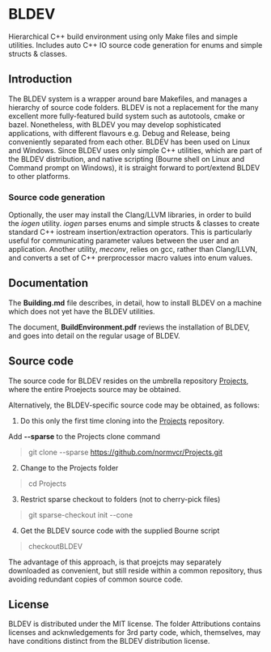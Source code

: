 # BLDEV
Hierarchical C++ build environment using only Make files and simple utilities.  Includes auto C++ IO source code generation for enums and simple structs &amp; classes.

## Introduction
The BLDEV system is a wrapper around bare Makefiles, and manages a hierarchy of source code folders.  BLDEV is not a replacement for the many excellent more fully-featured build system such as autotools, cmake or bazel.  Nonetheless, with BLDEV you may develop sophisticated applications, with different flavours e.g. Debug and Release, being conveniently separated from each other.  BLDEV has been used on Linux and Windows.  Since BLDEV uses only simple C++ utilities, which are part of the BLDEV distribution, and native scripting (Bourne shell on Linux and Command prompt on Windows), it is straight forward to port/extend BLDEV to other platforms.

### Source code generation
Optionally, the user may install the Clang/LLVM libraries, in order to build the *iogen* utility.  *iogen* parses enums and simple structs &amp; classes to create standard C++ iostream insertion/extraction operators.  This is particularly useful for communicating parameter values between the user and an application.  Another utility, *meconv*, relies on gcc, rather than Clang/LLVN, and converts a set of C++ prerprocessor macro values into enum values.

## Documentation
The **Building.md** file describes, in detail, how to install BLDEV on a machine which does not yet have the BLDEV utilities.

The document, **BuildEnvironment.pdf** reviews the installation of BLDEV, and goes into detail on the regular usage of BLDEV.

## Source code
The source code for BLDEV resides on the umbrella repository [Projects](https://github.com/normvcr/Projects), where the entire Proejects source may be obtained.

Alternatively, the BLDEV-specific source code may be obtained, as follows:

1. Do this only the first time cloning into the
[Projects](https://github.com/normvcr/Projects)
repository.

Add **--sparse** to the Projects clone command
>   git clone --sparse https://github.com/normvcr/Projects.git

2. Change to the Projects folder
>   cd Projects

3. Restrict sparse checkout to folders (not to cherry-pick files)
>   git sparse-checkout init --cone

4. Get the BLDEV source code with the supplied Bourne script
>   checkoutBLDEV

The advantage of this approach, is that proejcts may separately downloaded as convenient, but still reside within a common repository, thus avoiding redundant copies of common source code.

## License
BLDEV is distributed under the MIT license.  The folder Attributions contains licenses and acknwledgements for 3rd party code, which, themselves, may have conditions distinct from the BLDEV distribution license.
